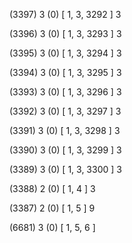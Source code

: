 (3397) 3 (0) [ 1, 3, 3292 ] 3 


(3396) 3 (0) [ 1, 3, 3293 ] 3 


(3395) 3 (0) [ 1, 3, 3294 ] 3 


(3394) 3 (0) [ 1, 3, 3295 ] 3 


(3393) 3 (0) [ 1, 3, 3296 ] 3 


(3392) 3 (0) [ 1, 3, 3297 ] 3 


(3391) 3 (0) [ 1, 3, 3298 ] 3 


(3390) 3 (0) [ 1, 3, 3299 ] 3 


(3389) 3 (0) [ 1, 3, 3300 ] 3 


(3388) 2 (0) [ 1, 4 ] 3 


(3387) 2 (0) [ 1, 5 ] 9 


(6681) 3 (0) [ 1, 5, 6 ]  

